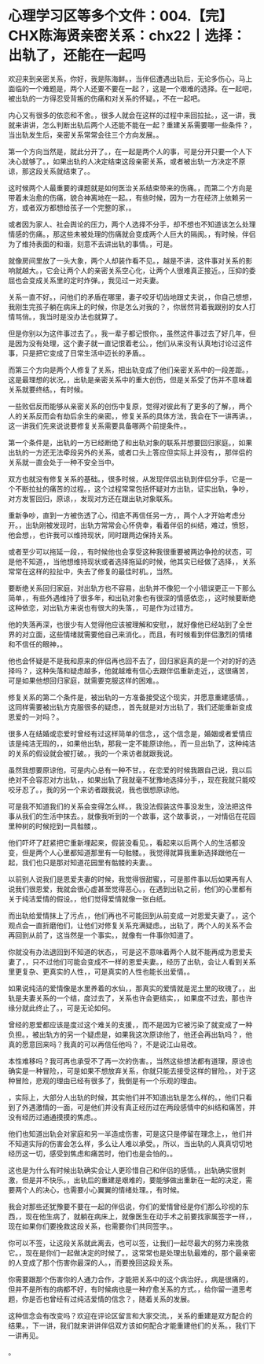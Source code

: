 # 心理学习区等多个文件：004.【完】CHX陈海贤亲密关系：chx22丨选择：出轨了，还能在一起吗

欢迎来到亲密关系，你好，我是陈海鲜。，当伴侣遭遇出轨后，无论多伤心，马上面临的一个难题是，两个人还要不要在一起？，这是一个艰难的选择。在一起吧，被出轨的一方得忍受背叛的伤痛和对关系的怀疑。，不在一起吧。

内心又有很多的依恋和不舍。，很多人就会在这样的过程中来回拉扯。，这一讲，我就来讲讲，怎么判断出轨后两个人还能不能在一起？重建关系需要哪一些条件？，当出轨发生后，亲密关系常常会往三个方向发展。。

第一个方向当然是，就此分开了。，在一起是两个人的事，可是分开只要一个人下决心就够了。，如果出轨的人决定结束这段亲密关系，或者被出轨一方决定不原谅，那这段关系就结束了。。

这时候两个人最重要的课题就是如何医治关系结束带来的伤痛。，而第二个方向是带着未治愈的伤痛，貌合神离地在一起。，有些时候，因为一方在经济上依赖另一方，或者双方都想给孩子一个完整的家，。

或者因为家人、社会舆论的压力，两个人选择不分手，却不想也不知道该怎么处理情感的伤痛。，那这些未被处理的伤痛就会变成两个人巨大的隔阂。，有时候，伴侣为了维持表面的和谐，刻意不去讲出轨的事情。，可是。

就像房间里放了一头大象，两个人却装作看不见。，越是不讲，这件事对关系的影响就越大。，它会让两个人的亲密关系空心化，让两个人很难真正接近。，压抑的委屈也会变成关系里的定时炸弹。，我见过一对夫妻。

关系一直不好。，问他们的矛盾在哪里，妻子咬牙切齿地跟丈夫说，，你自己想想，我刚生完孩子躺在病床上的时候，你是怎么对我的？，你居然背着我跟别的女人打情骂俏。，我当时是没办法也就算了。

但是你别以为这件事过去了。，我一辈子都记恨你。，虽然这件事过去了好几年，但是因为没有处理，这个妻子就一直记恨着老公。，他们从来没有认真地讨论过这件事，只是把它变成了日常生活中迈长的矛盾。。

而第三个方向是两个人修复了关系，把出轨变成了他们亲密关系中的一段差距。，这是最理想的状况。，出轨是亲密关系中的重大创伤，但是关系受了伤并不意味着关系就要终结。，有时候。

一些败侣反而能够从亲密关系的创伤中复原，觉得对彼此有了更多的了解，，两个人的关系反而会有劫后余生的亲密。，修复关系的具体方法，我会在下一讲再讲。，这一讲我们先来说说要修复关系需要具备哪两个前提条件。。

第一个条件是，出轨的一方已经断绝了和出轨对象的联系并想要回归家庭。，如果出轨的一方还无法牵段另外的关系，或者口头上答应但实际上并没有，，那伴侣的关系就一直会处于一种不安全当中。

双方也就没有修复关系的基础。，很多时候，从发现伴侣出轨到伴侣分手，它是一个不断拉扯的痛苦的过程。，这个过程常常包括怀疑对方出轨，证实出轨，争吵，对方发誓回归，原谅，，发现对方还在跟出轨对象联系。

重新争吵，直到一方被伤透了心，彻底不再信任另一方，，两个人才开始考虑分开。，出轨刚被发现时，出轨方常常会心怀侥幸，看着伴侣的纠结，难过，愤怒，他会想，，也许我可以维持现状，同时跟两边保持关系。

或者至少可以拖延一段，，有时候他也会享受这种我很重要被两边争抢的状态，可是他不知道，，当他想维持现状或者选择拖延的时候，他其实已经做了选择，，关系常常在这样的拉扯中，失去了修复的最佳时机。，当然。

要断绝关系回归家庭，对出轨方也不容易，出轨并不像犯一个小错误更正一下那么简单，，有些外遇维持了很多年，和出轨对象也有很深的情感依恋，，这时候要断绝这种依恋，对出轨方来说也有很大的失落，，可是作为过错方。

他的失落再深，也很少有人觉得他应该被理解和安慰，，就好像他已经站到了全世界的对立面，这些情绪就需要他自己来消化。，而且，有时候看到伴侣激烈的情绪和不信任的眼神，。

他也会怀疑是不是我和原来的伴侣再也回不去了，回归家庭真的是一个对的好的选择吗？，这种失落和疑虑越多，他就越难有信心去跟伴侣重新走近，，这很痛苦，可是如果他想回归家庭，就需要克服这样的困难。。

修复关系的第二个条件是，被出轨的一方准备接受这个现实，并愿意重建感情。，这同样需要被出轨方克服很多的疑虑，，首先就是对方出轨了，我们还能重新变成恩爱的一对吗？。

很多人在结婚或恋爱时曾经有过这样简单的信念，，这个信念是，婚姻或者爱情应该是纯洁无瑕的，，如果他出轨，那我一定不能原谅他。，而一旦出轨了，这种纯洁的关系的假设就会被打破。，我的一个来访者就跟我说。

虽然我想要原谅他，可是内心总有一种不甘。，在恋爱的时候我跟自己说，我以后绝对不会容忍对方出轨，，如果出轨了我就毫不犹豫地选择分手，，现在我就只能咬咬牙忍了。，我的另一个来访者跟我说，我也很想原谅他。

可是我不知道我们的关系会变得怎么样。，我没法假装这件事没发生，没法把这件事从我们的生活中抹去。，就像我听到的一个故事，这个故事说，，一对情侣在花园里种树的时候挖到一具骷髅，。

他们吓坏了赶紧把它重新埋起来，假装没看见。，看起来以后两个人的生活都没变，但是两个人心里都知道那里有一句骷髅。，我觉得就算我重新选择跟他在一起，我们也只是那对知道花园里有骷髅的夫妻。。

以前别人说我们是恩爱夫妻的时候，我觉得很甜蜜，，可是那件事以后如果再有人说我们很恩爱，我就会很心虚甚至觉得恶心。，在遇到出轨之前，他们的心里都有关于纯洁爱情的假设。，他们觉得爱情就像一张白纸。

而出轨给爱情抹上了污点，，他们再也不可能回到从前变成一对恩爱夫妻了。，这个观点会一直折磨他们，让他们对修复关系充满疑虑。，出轨了，两个人的关系不会再回到从前了，这当然是一个事实。，就像有一件事你知道了。

你就没有办法退回到不知道的状态，，可是这不意味着两个人就不能再成为恩爱夫妻了，，只不过他们可能会变成不一样的恩爱夫妻。，经历了出轨，会让人看到关系里更复杂、更真实的人性，，可是真实的人性也能长出爱情。。

如果说纯洁的爱情像是水里养着的水仙，，那真实的爱情就是泥土里的玫瑰了。，出轨是夫妻关系的一个结，度过去了，关系也许会更结实，，如果度不过去，那也许缘分就此终止了。，可是无论如何。

曾经的恩爱都应该是度过这个难关的支援，，而不是因为它被污染了就变成了一种负担。，被出轨方的另一个疑虑是，如果我这次原谅他了，他还会再出轨吗？，他真的愿意回来吗？我真的可以再信任他吗？，不是说江山易改。

本性难移吗？我可再也承受不了再一次的伤害。，当然这些想法都有道理，原谅也确实是一种冒险，，可是如果不想放弃关系，你就只能去接受这样的冒险。，对于这种冒险，悲观的理由已经有很多了，我倒是有一个乐观的理由。

，实际上，大部分人出轨的时候，其实他们并不知道出轨是怎么样的。，他们只看到了外遇激情的一面，可是他们并没有真正经历过在两段感情中的纠结和痛苦，并没有经历过通通摸摸的焦虑。。

他们也知道出轨会对家庭和另一半造成伤害，可是这只是停留在理念上，，他们并不知道实际的伤害会怎么样，多么让人难以承受。，所以，当出轨的人真真切切地经历这一切，感受到焦虑和痛苦时，他们也是会怕的。。

这也是为什么有时候出轨确实会让人更珍惜自己和伴侣的感情。，出轨确实很刺激，但是并不快乐。，出轨后的重建是艰难的，要能够做出重新在一起的决定，需要两个人的决心，也需要小心翼翼的情绪处理。，有时候。

我会对那些还犹豫要不要在一起的伴侣说，你们的爱情曾经是你们那么珍视的东西，，现在他生病了，就躺在病床上，就像医生在动手术之前要找家属签字一样，，现在如果你们要挽救这段关系，也需要你们共同签字。。

你可以不签，让这段关系就此离去，也可以签，让我们一起尽最大的努力来挽救它。，现在是你们一起做决定的时候了。，这常常也是处理出轨最难的，那个最亲密的人变成了那个伤害你最深的人。，而要挽回这段关系。

你需要跟那个伤害你的人通力合作，才能把关系中的这个病治好。，病是很痛的，但并不是所有的病都不好，有时候病也是一种疗愈关系的方式。，给你留一道思考题，你是否也曾经有过纯洁爱情的信念？，随着关系的发展。

这种信念会有改变吗？欢迎在评论区留言和大家交流。，关系的重建是双方配合的结果。，下一讲，我们就来讲讲伴侣双方该如何配合才能重建他们的关系。，我们下一讲再见。

。